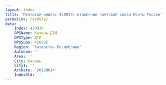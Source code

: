 ```yaml
---
layout: index
title: 'Почтовый индекс 420939: отделение почтовой связи Почты России'
permalink: /420939/
data:
    Index: 420939
    OPSName: Казань-ДТИ
    OPSType: ДТИ
    OPSSubm: 420202
    Region: 'Татарстан Республика'
    Autonom: ''
    Area: ''
    City: Казань
    City1: ''
    ActDate: '20120614'
    IndexOld: ''
---
```

